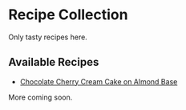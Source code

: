 # Recipe Collection
Only tasty recipes here.

## Available Recipes
- [Chocolate Cherry Cream Cake on Almond Base](chocolate_cherry_cream_cake_on_almond_base.md)

More coming soon.

